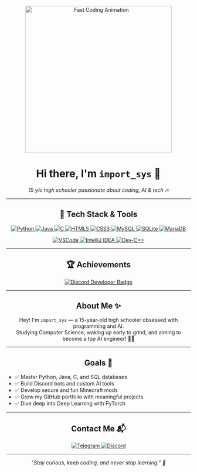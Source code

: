 <p align="center">
  <img src="https://media.giphy.com/media/l4Jz3a8jO92crUlWM/giphy.gif" alt="Fast Coding Animation" width="400" />
</p>

<h1 align="center">Hi there, I'm <code>import_sys</code> 👋</h1>

<p align="center">
  <em>15 y/o high schooler passionate about coding, AI & tech 🔥</em>
</p>

---

<h2 align="center">🚀 Tech Stack & Tools</h2>

<p align="center">
  <a href="https://www.python.org/" target="_blank" rel="noopener noreferrer">
    <img src="https://img.shields.io/badge/Python-3776AB?style=for-the-badge&logo=python&logoColor=white" alt="Python"/>
  </a>
  <a href="https://www.java.com/" target="_blank" rel="noopener noreferrer">
    <img src="https://img.shields.io/badge/Java-007396?style=for-the-badge&logo=java&logoColor=white" alt="Java"/>
  </a>
  <a href="https://en.wikipedia.org/wiki/C_(programming_language)" target="_blank" rel="noopener noreferrer">
    <img src="https://img.shields.io/badge/C-A8B9CC?style=for-the-badge&logo=c&logoColor=white" alt="C"/>
  </a>
  <a href="https://developer.mozilla.org/en-US/docs/Web/HTML" target="_blank" rel="noopener noreferrer">
    <img src="https://img.shields.io/badge/HTML5-E34F26?style=for-the-badge&logo=html5&logoColor=white" alt="HTML5"/>
  </a>
  <a href="https://developer.mozilla.org/en-US/docs/Web/CSS" target="_blank" rel="noopener noreferrer">
    <img src="https://img.shields.io/badge/CSS3-1572B6?style=for-the-badge&logo=css3&logoColor=white" alt="CSS3"/>
  </a>
  <a href="https://www.mysql.com/" target="_blank" rel="noopener noreferrer">
    <img src="https://img.shields.io/badge/MySQL-4479A1?style=for-the-badge&logo=mysql&logoColor=white" alt="MySQL"/>
  </a>
  <a href="https://sqlite.org/index.html" target="_blank" rel="noopener noreferrer">
    <img src="https://img.shields.io/badge/SQLite-003B57?style=for-the-badge&logo=sqlite&logoColor=white" alt="SQLite"/>
  </a>
  <a href="https://mariadb.org/" target="_blank" rel="noopener noreferrer">
    <img src="https://img.shields.io/badge/MariaDB-003545?style=for-the-badge&logo=mariadb&logoColor=white" alt="MariaDB"/>
  </a>
</p>

<p align="center">
  <a href="https://code.visualstudio.com/" target="_blank" rel="noopener noreferrer">
    <img src="https://img.shields.io/badge/VSCode-007ACC?style=for-the-badge&logo=visual-studio-code&logoColor=white" alt="VSCode"/>
  </a>
  <a href="https://www.jetbrains.com/idea/" target="_blank" rel="noopener noreferrer">
    <img src="https://img.shields.io/badge/IntelliJ_IDEA-000000?style=for-the-badge&logo=intellij-idea&logoColor=white" alt="IntelliJ IDEA"/>
  </a>
  <a href="https://sourceforge.net/projects/orwelldevcpp/" target="_blank" rel="noopener noreferrer">
    <img src="https://img.shields.io/badge/Dev--C++-00599C?style=for-the-badge&logo=dev-c&logoColor=white" alt="Dev-C++"/>
  </a>
</p>

---

<h2 align="center">🏆 Achievements</h2>

<p align="center">
  <a href="https://discord.com/developers" target="_blank" rel="noopener noreferrer">
    <img src="https://img.shields.io/badge/Discord_Developer-7289DA?style=for-the-badge&logo=discord&logoColor=white" alt="Discord Developer Badge"/>
  </a>
</p>

---

<h2 align="center">About Me ✨</h2>

<p align="center">
Hey! I'm <code>import_sys</code> — a 15-year-old high schooler obsessed with programming and AI.<br/>
Studying Computer Science, waking up early to grind, and aiming to become a top AI engineer! 💪🤖
</p>

---

<h2 align="center">Goals 🎯</h2>

<ul style="max-width: 600px; margin: auto;">
  <li>✅ Master Python, Java, C, and SQL databases</li>
  <li>✅ Build Discord bots and custom AI tools</li>
  <li>✅ Develop secure and fun Minecraft mods</li>
  <li>✅ Grow my GitHub portfolio with meaningful projects</li>
  <li>✅ Dive deep into Deep Learning with PyTorch</li>
</ul>

---

<h2 align="center">Contact Me 📬</h2>

<p align="center">
  <a href="https://t.me/importsyss" target="_blank" rel="noopener noreferrer">
    <img src="https://img.shields.io/badge/Telegram-0088CC?style=for-the-badge&logo=telegram&logoColor=white" alt="Telegram"/>
  </a>
  <a href="https://discord.com/users/1106645819811184754" target="_blank" rel="noopener noreferrer">
    <img src="https://img.shields.io/badge/Discord-5865F2?style=for-the-badge&logo=discord&logoColor=white" alt="Discord"/>
  </a>
</p>

---

<p align="center"><em>“Stay curious, keep coding, and never stop learning.” 🚀</em></p>
